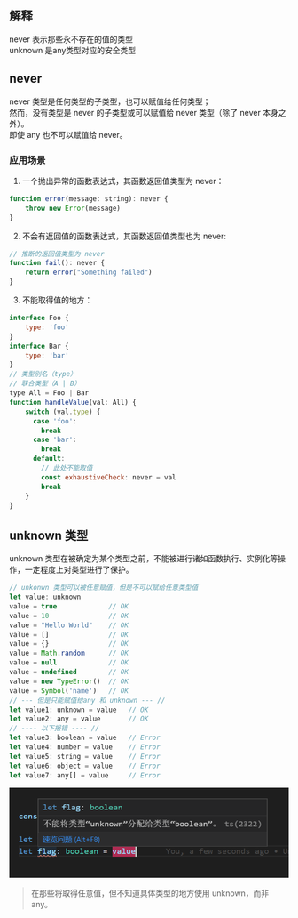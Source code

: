 ## 解释
never 表示那些永不存在的值的类型  
unknown 是any类型对应的安全类型  

## never
never 类型是任何类型的子类型，也可以赋值给任何类型；  
然而，没有类型是 never 的子类型或可以赋值给 never 类型（除了 never 本身之外）。   
即使 any 也不可以赋值给 never。

### 应用场景
1. 一个抛出异常的函数表达式，其函数返回值类型为 never：
```js
function error(message: string): never {
    throw new Error(message)
}
```
2. 不会有返回值的函数表达式，其函数返回值类型也为 never:
```js
// 推断的返回值类型为 never
function fail(): never {
    return error("Something failed")
}
```
3. 不能取得值的地方：
```js
interface Foo {
    type: 'foo'
}
interface Bar {
    type: 'bar'
}
// 类型别名（type）
// 联合类型（A | B）
type All = Foo | Bar
function handleValue(val: All) {
    switch (val.type) {
      case 'foo':
        break
      case 'bar':
        break
      default:
        // 此处不能取值
        const exhaustiveCheck: never = val
        break
    }
}
```

## unknown 类型
unknown 类型在被确定为某个类型之前，不能被进行诸如函数执行、实例化等操作，一定程度上对类型进行了保护。
```js
// unkonwn 类型可以被任意赋值，但是不可以赋给任意类型值
let value: unknown
value = true             // OK
value = 10               // OK
value = "Hello World"    // OK
value = []               // OK
value = {}               // OK
value = Math.random      // OK
value = null             // OK
value = undefined        // OK
value = new TypeError()  // OK
value = Symbol('name')   // OK
// --- 但是只能赋值给any 和 unknown --- //
let value1: unknown = value   // OK
let value2: any = value       // OK
// ---- 以下报错 ---- //
let value3: boolean = value   // Error
let value4: number = value    // Error
let value5: string = value    // Error
let value6: object = value    // Error
let value7: any[] = value     // Error
```
![img](../imgs/never.png)
> 在那些将取得任意值，但不知道具体类型的地方使用 unknown，而非 any。






